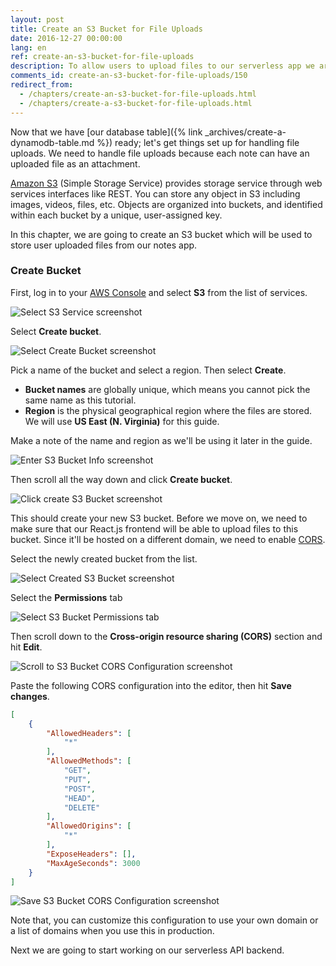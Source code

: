 ```yaml
---
layout: post
title: Create an S3 Bucket for File Uploads
date: 2016-12-27 00:00:00
lang: en 
ref: create-an-s3-bucket-for-file-uploads
description: To allow users to upload files to our serverless app we are going to use Amazon S3 (Simple Storage Service). S3 allows you to store files and organize them into buckets.
comments_id: create-an-s3-bucket-for-file-uploads/150
redirect_from:
  - /chapters/create-an-s3-bucket-for-file-uploads.html
  - /chapters/create-a-s3-bucket-for-file-uploads.html
---
```


Now that we have [our database table]({% link _archives/create-a-dynamodb-table.md %}) ready; let's get things set up for handling file uploads. We need to handle file uploads because each note can have an uploaded file as an attachment.

[Amazon S3](https://aws.amazon.com/s3/) (Simple Storage Service) provides storage service through web services interfaces like REST. You can store any object in S3 including images, videos, files, etc. Objects are organized into buckets, and identified within each bucket by a unique, user-assigned key.

In this chapter, we are going to create an S3 bucket which will be used to store user uploaded files from our notes app.

### Create Bucket

First, log in to your [AWS Console](https://console.aws.amazon.com) and select **S3** from the list of services.

![Select S3 Service screenshot](/assets/s3/select-s3-service.png)

Select **Create bucket**.

![Select Create Bucket screenshot](/assets/s3/select-create-bucket.png)

Pick a name of the bucket and select a region. Then select **Create**.

- **Bucket names** are globally unique, which means you cannot pick the same name as this tutorial.
- **Region** is the physical geographical region where the files are stored. We will use **US East (N. Virginia)** for this guide.

Make a note of the name and region as we'll be using it later in the guide.

![Enter S3 Bucket Info screenshot](/assets/s3/enter-s3-bucket-info.png)

Then scroll all the way down and click **Create bucket**.

![Click create S3 Bucket screenshot](/assets/s3/click-create-s3-bucket.png)

This should create your new S3 bucket. Before we move on, we need to make sure that our React.js frontend will be able to upload files to this bucket. Since it'll be hosted on a different domain, we need to enable [CORS](https://en.wikipedia.org/wiki/Cross-origin_resource_sharing).

Select the newly created bucket from the list.

![Select Created S3 Bucket screenshot](/assets/s3/select-created-s3-bucket.png)

Select the **Permissions** tab

![Select S3 Bucket Permissions tab](/assets/s3/select-s3-bucket-permissions-tab.png)

Then scroll down to the **Cross-origin resource sharing (CORS)** section and hit **Edit**.

![Scroll to S3 Bucket CORS Configuration screenshot](/assets/s3/scroll-to-s3-bucket-cors-configuration.png)

Paste the following CORS configuration into the editor, then hit **Save changes**.

``` json
[
    {
        "AllowedHeaders": [
            "*"
        ],
        "AllowedMethods": [
            "GET",
            "PUT",
            "POST",
            "HEAD",
            "DELETE"
        ],
        "AllowedOrigins": [
            "*"
        ],
        "ExposeHeaders": [],
        "MaxAgeSeconds": 3000
    }
]
```

![Save S3 Bucket CORS Configuration screenshot](/assets/s3/save-s3-bucket-cors-configuration.png)

Note that, you can customize this configuration to use your own domain or a list of domains when you use this in production.

Next we are going to start working on our serverless API backend.
